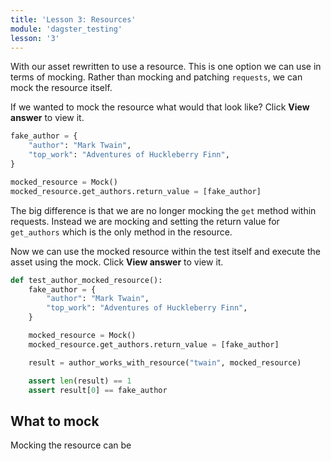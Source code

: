 ```yaml
---
title: 'Lesson 3: Resources'
module: 'dagster_testing'
lesson: '3'
---
```


With our asset rewritten to use a resource. This is one option we can use in terms of mocking. Rather than mocking and patching `requests`, we can mock the resource itself.

If we wanted to mock the resource what would that look like? Click **View answer** to view it.

```python {% obfuscated="true" %}
fake_author = {
    "author": "Mark Twain",
    "top_work": "Adventures of Huckleberry Finn",
}

mocked_resource = Mock()
mocked_resource.get_authors.return_value = [fake_author]
```

The big difference is that we are no longer mocking the `get` method within requests. Instead we are mocking and setting the return value for `get_authors` which is the only method in the resource.

Now we can use the mocked resource within the test itself and execute the asset using the mock. Click **View answer** to view it.

```python {% obfuscated="true" %}
def test_author_mocked_resource():
    fake_author = {
        "author": "Mark Twain",
        "top_work": "Adventures of Huckleberry Finn",
    }

    mocked_resource = Mock()
    mocked_resource.get_authors.return_value = [fake_author]

    result = author_works_with_resource("twain", mocked_resource)

    assert len(result) == 1
    assert result[0] == fake_author
```

## What to mock
Mocking the resource can be 

